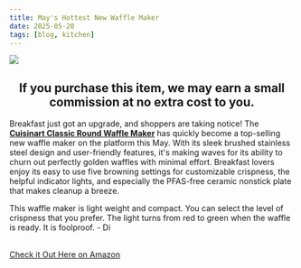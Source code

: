 ```yaml
---
title: May's Hottest New Waffle Maker
date: 2025-05-20
tags: [blog, kitchen]
---
```

<div id="post-image">
<a href="https://amzn.to/438rhar" target="_blank"><img src="https://m.media-amazon.com/images/I/71ELWFHiAwL._AC_SL1500_.jpg"></a>
  <center><h2 id="post-disclosure">If you purchase this item, we may earn a small commission at no extra cost to you.</h2></center>
</div>


Breakfast just got an upgrade, and shoppers are taking notice! The <b><a href="https://amzn.to/438rhar" target="_blank">Cuisinart Classic Round Waffle Maker</a></b> has quickly become a top-selling new waffle maker on the platform this May. With its sleek brushed stainless steel design and user-friendly features, it's making waves for its ability to churn out perfectly golden waffles with minimal effort. Breakfast lovers enjoy its easy to use five browning settings for customizable crispness, the helpful indicator lights, and especially the PFAS-free ceramic nonstick plate that makes cleanup a breeze.

<p id="post-quote">This waffle maker is light weight and compact. You can select the level of crispness that you prefer. The light turns from red to green when the waffle is ready. It is foolproof. - Di</p> <br />

<div id="post-button"><a href="https://amzn.to/438rhar" target="_blanket">Check it Out Here on Amazon</a></div>

<br /><br />
